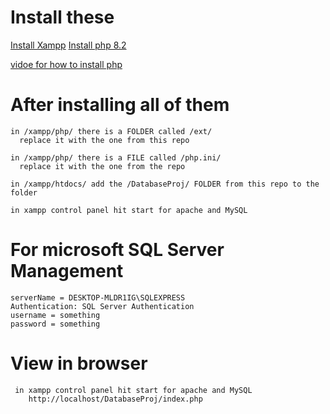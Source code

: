 # Install these 
[Install Xampp](https://www.apachefriends.org/download_success.html)
   [Install php 8.2](https://windows.php.net/downloads/releases/php-8.2.28-Win32-vs16-x64.zip)
   
[vidoe for how to install php](https://www.youtube.com/watch?v=n04w2SzGr_U&ab_channel=Novuspad)
   

# After installing all of them
    in /xampp/php/ there is a FOLDER called /ext/
      replace it with the one from this repo

    in /xampp/php/ there is a FILE called /php.ini/
      replace it with the one from the repo

    in /xampp/htdocs/ add the /DatabaseProj/ FOLDER from this repo to the folder

    in xampp control panel hit start for apache and MySQL

# For microsoft SQL Server Management
    serverName = DESKTOP-MLDR1IG\SQLEXPRESS
    Authentication: SQL Server Authentication
    username = something
    password = something

# View in browser
     in xampp control panel hit start for apache and MySQL
        http://localhost/DatabaseProj/index.php
  
  

